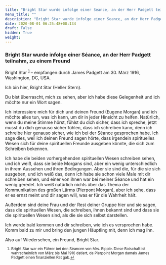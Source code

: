 ```yaml
---
title: "Bright Star wurde infolge einer Seance, an der Herr Padgett teilnahm, zu einem Freund"
menu_title: ""
description: "Bright Star wurde infolge einer Seance, an der Herr Padgett teilnahm, zu einem Freund"
date: 2020-08-01 06:25:48+00:134
draft: False
hidden: True
weight:
---
```

### Bright Star wurde infolge einer Séance, an der Herr Padgett teilnahm, zu einem Freund

Bright Star <sup id="a1">[1](#f1)</sup> – empfangen durch James Padgett am 30. März 1916, Washington, DC, USA.

Ich bin hier, Bright Star (Heller Stern).

Du bist überrascht, mich zu sehen, aber ich habe diese Gelegenheit und ich möchte nur ein Wort sagen.

Ich interessiere mich für dich und deinen Freund (Eugene Morgan) und ich möchte alles tun, was ich kann, um dir in jeder Hinsicht zu helfen. Natürlich, wenn du meine Stimme hörst, fühlst du dich sicher, dass ich spreche, jetzt musst du dich genauso sicher fühlen, dass ich schreiben kann, denn ich schreibe hier genauso sicher, wie ich bei der Séance gesprochen habe. Ich sage dies, weil ich deinen Freund sagen hörte, dass irgendein spirituelles Wesen sich für deine spirituellen Freunde ausgeben könnte, die sich zum Schreiben bekennen.

Ich habe die beiden vorhergehenden spirituellen Wesen schreiben sehen, und ich weiß, dass sie beide Morgans sind, aber ein wenig unterschiedlich in ihrem Aussehen und ihren Bedingungen. Aber sie sind die, für die sie sich ausgeben, und ich weiß das, denn ich habe sie schon viele Male mit dir schreiben sehen, und einer von ihnen war bei meiner Séance und hat ein wenig geredet. Ich weiß natürlich nichts über das Thema der Kommunikation des großen Lärms (Pierpont Morgan), aber ich sehe, dass er es ernst meint und dir sagen will, was er für die Wahrheit hält.

Außerdem sind deine Frau und der Rest deiner Gruppe hier und sie sagen, dass die spirituellen Wesen, die schreiben, ihnen bekannt sind und dass sie die spirituellen Wesen sind, als die sie sich selbst darstellen.

Ich werde bald kommen und dir schreiben, wie ich es versprochen habe. Komm bald zu mir und bring den jungen Häuptling mit, denn ich mag ihn.

Also auf Wiedersehen, ein Freund, Bright Star.
<small>

1. <large id="f1"> Bright Star war ein Führer bei den Séancen von Mrs. Ripple. Diese Botschaft ist wahrscheinlich von März bis Mai 1916 datiert, da Pierpoint Morgan damals James Padgett einen finanziellen Rat gab.[↩](#a1)
